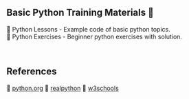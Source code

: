 ## Basic Python Training Materials :tada:
:triangular_flag_on_post:	Python Lessons - Example code of basic python topics. </br>
:triangular_flag_on_post:	Python Exercises - Beginner python exercises with solution. 

</br>

## References
:cherries: [python.org](https://docs.python.org/3/tutorial/)
:cherries: [realpython](https://realpython.com/)
:cherries: [w3schools](https://www.w3schools.com/python/)
